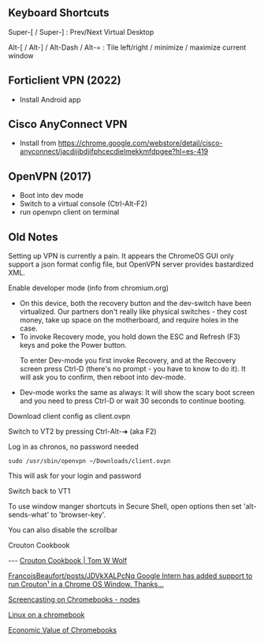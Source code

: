 <!-- njnmdoc: title="ChromeOS Notes"  -->

## Keyboard Shortcuts

Super-[ / Super-]
: Prev/Next Virtual Desktop

Alt-[ / Alt-] / Alt-Dash / Alt-=
: Tile left/right / minimize / maximize current window

## Forticlient VPN (2022)

  * Install Android app


## Cisco AnyConnect VPN

  * Install from https://chrome.google.com/webstore/detail/cisco-anyconnect/jacdijibdjifphcecdielmekkmfdpgee?hl=es-419

## OpenVPN (2017)

  * Boot into dev mode
  * Switch to a virtual console (Ctrl-Alt-F2)
  * run openvpn client on terminal

## Old Notes

Setting up VPN is currently a pain. It appears the ChromeOS GUI only support a json format config file, but OpenVPN server provides bastardized XML.

Enable developer mode (info from chromium.org) <ul>

<li>  On this device, both the recovery button and the dev-switch have been virtualized. Our partners don't really like physical switches - they cost money, take up space on the motherboard, and require holes in the case.

<li>To invoke Recovery mode, you hold down the ESC and Refresh (F3) keys and poke the Power button.

To enter Dev-mode you first invoke Recovery, and at the Recovery screen press Ctrl-D (there's no prompt - you have to know to do it). It will ask you to confirm, then reboot into dev-mode.

<li>Dev-mode works the same as always: It will show the scary boot screen and you need to press Ctrl-D or wait 30 seconds to continue booting.</ul>

Download client config as client.ovpn

Switch to VT2 by pressing Ctrl-Alt-➜ (aka F2)

Log in as chronos, no password needed

<code>sudo /usr/sbin/openvpn ~/Downloads/client.ovpn</code><br/>

This will ask for your login and password

Switch back to VT1



To use window manger shortcuts in Secure Shell, open options then set 'alt-sends-what' to 'browser-key'.

You can also disable the scrollbar



Crouton Cookbook




 --- [Crouton Cookbook | Tom W Wolf](http://tomwwolf.com/chromebook-14-compedium/chromebook-crouton-cookbook/)

[FrancoisBeaufort/posts/JDVkXALPcNq Google Intern has added support to run Crouton¹ in a Chrome OS Window. Thanks…](https://plus.google.com/)

[Screencasting on Chromebooks - nodes](http://blog.ohheybrian.com/2013/04/screencasting-on-chromebooks/)

[Linux on a chromebook](http://www.pants.nu/~jmcminn/toshiba-2015-chromebook-linux.html)

[Economic Value of Chromebooks](http://static.googleusercontent.com/external_content/untrusted_dlcp/ggg.re/en/us/intl/en/chrome/assets/education/pdf/IDC-WP-Quantifying.the.Economic.Value.of.Chromebooks.for.K-12.Education-082012.pdf)

